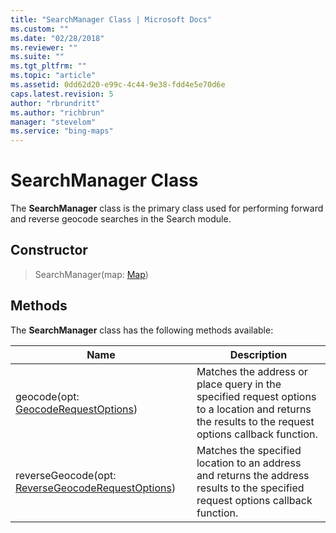 ```yaml
---
title: "SearchManager Class | Microsoft Docs"
ms.custom: ""
ms.date: "02/28/2018"
ms.reviewer: ""
ms.suite: ""
ms.tgt_pltfrm: ""
ms.topic: "article"
ms.assetid: 0dd62d20-e99c-4c44-9e38-fdd4e5e70d6e
caps.latest.revision: 5
author: "rbrundritt"
ms.author: "richbrun"
manager: "stevelom"
ms.service: "bing-maps"
---
```

# SearchManager Class

The **SearchManager** class is the primary class used for performing forward and reverse geocode searches in the Search module. 

## Constructor

> SearchManager(map: [Map](map-control-api/map-class.md))

## Methods

The **SearchManager** class has the following methods available:

Name                                          | Description
--------------------------------------------- | ------------------------
geocode(opt: [GeocodeRequestOptions](geocoderequestoptions-object.md))                  | Matches the address or place query in the specified request options to a location and returns the results to the request options callback function.
reverseGeocode(opt: [ReverseGeocodeRequestOptions](reversegeocoderequestoptions-object.md))    | Matches the specified location to an address and returns the address results to the specified request options callback function.
